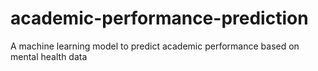 # academic-performance-prediction
A machine learning model to predict academic performance based on mental health data
